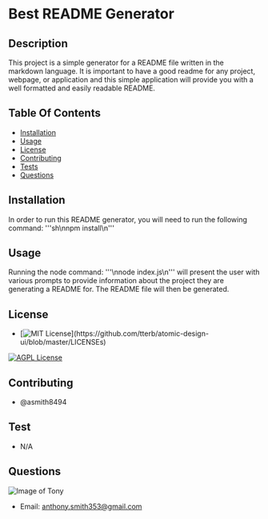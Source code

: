 

# Best README Generator



## Description
This project is a simple generator for a README file written in the markdown language. It is important to have a good readme for any project, webpage, or application and this simple application will provide you with a well formatted and easily readable README.


## Table Of Contents
* [Installation](#installation)
* [Usage](#usage)
* [License](#license)
* [Contributing](#contributing)
* [Tests](#tests)
* [Questions](#questions)


## Installation
In order to run this README generator, you will need to run the following command: '''sh\nnpm install\n'''



## Usage
Running the node command: '''\nnode index.js\n''' will present the user with various prompts to provide information about the project they are generating a README for. The README file will then be generated.


## License

* [![MIT License](https://img.shields.io/apm/l/atomic-design-ui.svg?)](https://github.com/tterb/atomic-design-ui/blob/master/LICENSEs)

[![AGPL License](https://img.shields.io/badge/license-AGPL-blue.svg)](http://www.gnu.org/licenses/agpl-3.0)

## Contributing

* @asmith8494

## Test

* N/A

## Questions
![Image of Tony](https://avatars0.githubusercontent.com/u/28885747?s=400&u=85bd9b3b67cc1644effe622ff4fa626c662fb706&v=4)
* Email: anthony.smith353@gmail.com